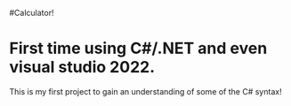 ﻿#Calculator!

# First time using C#/.NET and even visual studio 2022.
This is my first project to gain an understanding of some of the C# syntax!